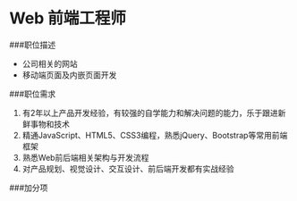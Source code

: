 # Web 前端工程师

###职位描述
* 公司相关的网站
* 移动端页面及内嵌页面开发

###职位需求
1. 有2年以上产品开发经验，有较强的自学能力和解决问题的能力，乐于跟进新鲜事物和技术
2. 精通JavaScript、HTML5、CSS3编程，熟悉jQuery、Bootstrap等常用前端框架
3. 熟悉Web前后端相关架构与开发流程
4. 对产品规划、视觉设计、交互设计、前后端开发都有实战经验

###加分项

